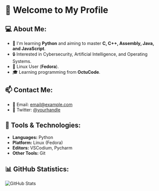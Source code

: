# 👋 Welcome to My Profile  

## 💻 About Me:  
- 🔭 I'm learning **Python** and aiming to master **C, C++, Assembly, Java, and JavaScript**.  
- 🔒 Interested in Cybersecurity, Artificial Intelligence, and Operating Systems.  
- 🐧 Linux User (**Fedora**).  
- 🎓 Learning programming from **OctuCode**.  

## 📫 Contact Me:  
- 📧 Email: [email@example.com](mailto:email@example.com)  
- 💬 Twitter: [@yourhandle](https://twitter.com/yourhandle)  

## 🚀 Tools & Technologies:  
- **Languages:** Python  
- **Platform:** Linux (Fedora)  
- **Editors:** VSCodium, Pycharm 
- **Other Tools:** Git 

## 📊 GitHub Statistics:  
![GitHub Stats](https://github-readme-stats.vercel.app/api?username=Mohamed2812011&show_icons=true&theme=radical)
